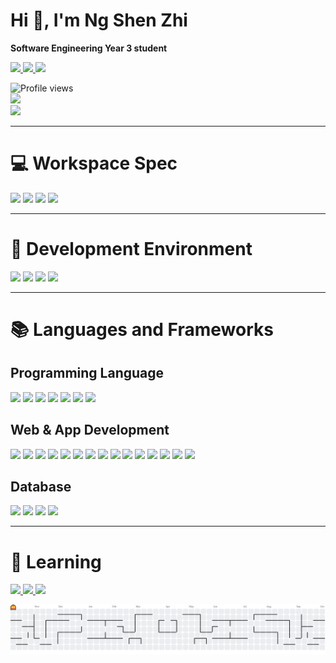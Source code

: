 <h1>Hi 👋, I'm Ng Shen Zhi</h1>   
<p><b>Software Engineering Year 3 student</b></p>
<p>
  <a href="https://ngshenzhi.vercel.app/" target="blank">
    <img src="https://img.shields.io/badge/NG SHEN ZHI-000000?style=for-the-badge&logo=About.me&logoColor=white" />
  </a>
  <a href="https://www.linkedin.com/in/ngshenzhi/" target="blank">
    <img src="https://img.shields.io/badge/ngshenzhi-%230077B5.svg?style=for-the-badge&logo=linkedin&logoColor=white" />
  </a>
  <a href="https://mail.google.com/mail/u/0/?fs=1&tf=cm&source=mailto&to=ngshenzhiwork@gmail.com" target="blank">
    <img src="https://img.shields.io/badge/ngshenzhiwork@gmail.com-D14836?style=for-the-badge&logo=gmail&logoColor=white" />
  </a>
</p>

<div>
  <img src="https://komarev.com/ghpvc/?username=ObsCure9277&style=for-the-badge" alt="Profile views"/>
</div>

<a href="https://github.com/anuraghazra/github-readme-stats">
  <img height="200" src="https://github-readme-stats-sigma-five.vercel.app/api?username=ObsCure9277&theme=radical&hide=issues,contribs"/>
</a>
<br/>
<a href="https://github.com/anuraghazra/convoychat">
   <img height="200" src="https://github-readme-stats.vercel.app/api/top-langs?username=ObsCure9277&layout=compact&langs_count=8&card_width=495&theme=radical&exclude_repo=TARUMT-RSW-2325" />
</a>

---
<h1>💻 Workspace Spec</h1>
<p>
  <img src="https://img.shields.io/badge/asus%20laptop-000000?style=for-the-badge&logo=asus&logoColor=white" />
  <img src="https://img.shields.io/badge/Intel%20Core_i5_12th-0071C5?style=for-the-badge&logo=intel&logoColor=white" />
  <img src="https://img.shields.io/badge/NVIDIA-RTX3050-76B900?style=for-the-badge&logo=nvidia&logoColor=white" />
  <img src="https://img.shields.io/badge/RAM-16GB-007DB8?style=for-the-badge&logo=&logoColor=white" />
</p>

---
<h1>🔨 Development Environment</h1>
<p>
  <img src="https://img.shields.io/badge/Visual_Studio_Code-0078D4?style=for-the-badge&logo=visual%20studio%20code&logoColor=white" />
  <img src="https://img.shields.io/badge/Visual_Studio-5C2D91?style=for-the-badge&logo=visual%20studio&logoColor=white" />
  <img src="https://img.shields.io/badge/Android_Studio-3DDC84?style=for-the-badge&logo=android-studio&logoColor=white" />
  <img src="https://img.shields.io/badge/windows%20terminal-4D4D4D?style=for-the-badge&logo=windows%20terminal&logoColor=white" />
  
</p>

---
<h1>📚 Languages and Frameworks</h1>
<h2>Programming Language</h2> 
<p>
  <img src="https://img.shields.io/badge/Dart-0175C2?style=for-the-badge&logo=dart&logoColor=white" />
  <img src="https://img.shields.io/badge/JavaScript-323330?style=for-the-badge&logo=javascript&logoColor=F7DF1E" />
  <img src="https://img.shields.io/badge/TypeScript-007ACC?style=for-the-badge&logo=typescript&logoColor=white" />
  <img src="https://img.shields.io/badge/java-%23ED8B00.svg?style=for-the-badge&logo=openjdk&logoColor=white" />
  <img src="https://img.shields.io/badge/python-3670A0?style=for-the-badge&logo=python&logoColor=ffdd54"/>
  <img src="https://img.shields.io/badge/C%2B%2B-00599C?style=for-the-badge&logo=c%2B%2B&logoColor=white" />
  <img src="https://img.shields.io/badge/C%23-5C2D91?style=for-the-badge&logo=csharp&logoColor=white"/>
</p>
<h2>Web & App Development</h2> 
<p>
  <img src="https://img.shields.io/badge/Amazon_Web_Services-FF9900?style=for-the-badge&logo=amazonwebservices&logoColor=white" />
  <img src="https://img.shields.io/badge/HTML5-E34F26?style=for-the-badge&logo=html5&logoColor=white" />
  <img src="https://img.shields.io/badge/CSS3-1572B6?style=for-the-badge&logo=css3&logoColor=white"/>
  <img src="https://img.shields.io/badge/Tailwind_CSS-38B2AC?style=for-the-badge&logo=tailwind-css&logoColor=white" />
  <img src="https://img.shields.io/badge/React-20232A?style=for-the-badge&logo=react&logoColor=61DAFB" />
  <img src="https://img.shields.io/badge/next%20js-000000?style=for-the-badge&logo=nextdotjs&logoColor=white" />
  <img src="https://img.shields.io/badge/ThreeJs-black?style=for-the-badge&logo=three.js&logoColor=white" />
  <img src="https://img.shields.io/badge/d3%20js-F9A03C?style=for-the-badge&logo=d3.js&logoColor=white" />
  <img src="https://img.shields.io/badge/Flutter-02569B?style=for-the-badge&logo=flutter&logoColor=white" />
  <img src="https://img.shields.io/badge/npm-CB3837?style=for-the-badge&logo=npm&logoColor=white" />
  <img src="https://img.shields.io/badge/GIT-E44C30?style=for-the-badge&logo=git&logoColor=white" />
  <img src="https://img.shields.io/badge/Vercel-000000?style=for-the-badge&logo=vercel&logoColor=white" />
  <img src="https://img.shields.io/badge/Netlify-00C7B7?style=for-the-badge&logo=netlify&logoColor=white" />
  <img src="https://img.shields.io/badge/Canva-%2300C4CC.svg?&style=for-the-badge&logo=Canva&logoColor=white" />
  <img src="https://img.shields.io/badge/Figma-F24E1E?style=for-the-badge&logo=figma&logoColor=white" />
</p>
<h2>Database</h2>
<p>
  <img src="https://img.shields.io/badge/MySQL-005C84?style=for-the-badge&logo=mysql&logoColor=white" />
  <img src="https://img.shields.io/badge/firebase-ffca28?style=for-the-badge&logo=firebase&logoColor=black" />
  <img src="https://img.shields.io/badge/Cloudinary-3448C5?style=for-the-badge&logo=Cloudinary&logoColor=white" />
  <img src="https://img.shields.io/badge/Supabase-000000?style=for-the-badge&logo=supabase&logoColor=34B278" />
</p>

---
<h1>📖 Learning</h1>
<p>
  <a href="https://www.freecodecamp.org/obscure1227" target="blank">
    <img src="https://img.shields.io/badge/freecodecamp-27273D?style=for-the-badge&logo=freecodecamp&logoColor=white" />
  </a>
  <a href="https://www.credly.com/users/ngshenzhi/badges#credly" target="blank">
    <img src="https://img.shields.io/badge/Credly-FF6B00?style=for-the-badge&logo=credly&logoColor=white" />
  </a>
  <a href="https://codepen.io/Ng-Shen-Zhi" target="blank">
    <img src="https://img.shields.io/badge/Codepen-000000?style=for-the-badge&logo=codepen&logoColor=white" />
  </a>
</p>

<picture>
  <source media="(prefers-color-scheme: dark)" srcset="https://raw.githubusercontent.com/ObsCure9277/ObsCure9277/output/pacman-contribution-graph-dark.svg">
  <img alt="pacman contribution graph" src="https://raw.githubusercontent.com/ObsCure9277/ObsCure9277/output/pacman-contribution-graph.svg">
</picture>

###


